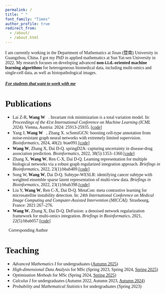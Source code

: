```yaml
---
permalink: /
title: " "
font_family: "Times"
author_profile: true
redirect_from: 
  - /about/
  - /about.html
---
```


<span style="font-family: 'Times', sans-serif;">I am currently working in the Department of Mathematics at Jinan (暨南) University in Guangzhou, China. I got my PhD in applied mathematics at Sun Yat-sen University in 2022. My research focuses on developing advanced **non-i.i.d.-oriented machine learning algorithms** for heterogeneous biomedical data, including multi-omics and single-cell data, as well as histopathological images.</span>

##### <span style="font-family: 'Times', sans-serif;">[For students that want to work with me](./wangyuanhao.github.io/_pages/关于讨论班说明.md)</span>

<span style="font-family: 'Times', sans-serif;">Publications</span>
======

* <span style="font-family: 'Times', sans-serif;">Lai Z-R, **Wang W📧**. Invariant risk minimization is a total variation model. In: *Proceedings of the 41st International Conference on Machine Learning (ICML 2024)*. Vienna, Austria: 2024: 25913-25935. [[code](https://github.com/laizhr/IRM-TV)]</span>
* <span style="font-family: 'Times', sans-serif;">Yang J, **Wang W📧**, Zhang X. scSemiGCN: boosting cell-type annotation from noise-resistant graph neural networks with extremely limited supervision. *Bioinformatics*, 2024, 40(2): btae091.[[code](https://github.com/Jane9898/scSemiGCN)]</span>
* <span style="font-family: 'Times', sans-serif;">**Wang W**, Zhang X, Dai D-Q. springD2A: capturing uncertainty in disease-drug association prediction. *Bioinformatics*, 2022, 38(5):1353–1360.[[code](https://github.com/wangyuanhao/springD2A)]</span>
* <span style="font-family: 'Times', sans-serif;">Zhang X, **Wang W**, Ren C-X, Dai D-Q. Learning representation for multiple biological networks via a robust graph regularized integration approach. *Briefings in Bioinformatics*, 2022, 23(1):bbab409.[[code](https://github.com/XWenZhang/EnMUGR)]</span>
* <span style="font-family: 'Times', sans-serif;">Song W, **Wang W**, Dai D-Q. Subtype-WESLR: identifying cancer subtype with weighted ensemble sparse latent representation of multi-view data. *Briefings in Bioinformatics*, 2022, 23(1):bbab398.[[code](https://github.com/songwenjing123/subtype-WESLR)]</span>
*  <span style="font-family: 'Times', sans-serif;">Liu Y, **Wang W**, Ren C-X, Dai D-Q. MetaCon: meta contrastive learning for microsatellite instability detection. In: *24th International Conference on Medical Image Computing and Computer-Assisted Intervention (MICCAI)*. Strasbourg, France: 2021:267–276.</span>
* <span style="font-family: 'Times', sans-serif;">**Wang W**, Zhang X, Dai D-Q. DeFusion: a denoised network regularization framework for multi-omics integration. *Briefings in Bioinformatics*, 2021, 22(5):bbab057.[[code](https://github.com/wangyuanhao/DeFusion)]</span>

<span style="font-family: 'Times', sans-serif;">📧Corresponding Author</span>

<span style="font-family: 'Times', sans-serif;">Teaching</span>
======
* <span style="font-family: 'Times', sans-serif;">*Advanced Mathematics I* for undergraduates  ([Autumn 2025](https://wangyuanhao.github.io/advanced_mathematics/))</span>
* <span style="font-family: 'Times', sans-serif;">*High-dimensional Data Analysis* for MSc (Spring 2023, Spring 2024, [Spring 2025](https://wangyuanhao.github.io/high_dim_stat/))</span>
* <span style="font-family: 'Times', sans-serif;">*Optimization Methods* for MSc (Spring 2024, [Spring 2025](https://wangyuanhao.github.io/optimization_method_course_webpage/))</span>
* <span style="font-family: 'Times', sans-serif;">*Calculus I* for undergraduates (Autumn 2022, Autumn 2023, [Autumn 2024](https://wangyuanhao.github.io/calculus_course_webpage/))</span>
* <span style="font-family: 'Times', sans-serif;">*Probability and Mathematical Statistics* for undergraduates (Spring 2023)</span>
